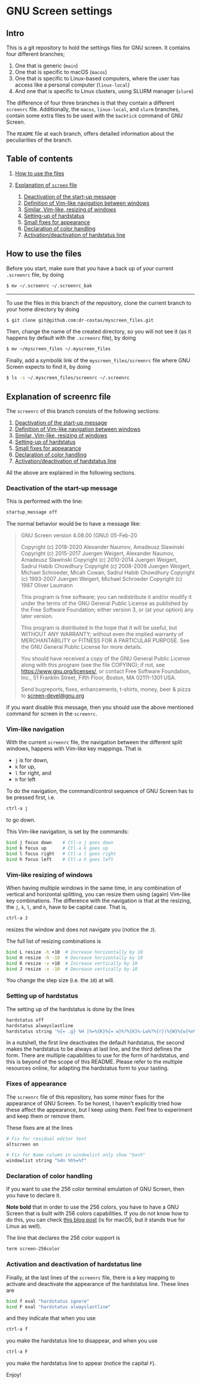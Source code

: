# GNU Screen settings

## Intro

This is a git repository to hold the settings files for GNU screen. It contains four different branches; 

  1. One that is generic (`main`)
  2. One that is specific to macOS (`macos`)
  3. One that is specific to Linux-based computers, where the user has access like a personal computer (`linux-local`)
  4. And one that is specific to Linux clusters, using SLURM manager (`slurm`)

The difference of four three branches is that they contain a different `screenrc` file. Additionally,
the `macos`, `linux-local`, and `slurm` branches, contain some extra files to be used with the `backtick` command of
GNU Screen. 

The `README` file at each branch, offers detailed information about the peculiarities of the branch. 

## Table of contents

1. [How to use the files](#how-to-use-the-files)
2. [Explanation of `screen` file](#explanation-of-screenrc-file)

    1. [Deactivation of the start-up message](#deactivation-of-the-start-up-message)
    2. [Definition of Vim-like navigation between windows](#vim-like-navigation)
    3. [Similar, Vim-like, resizing of windows](#vim-like-resizing-of-windows)
    4. [Setting-up of hardstatus](#setting-up-of-hardstatus)
    5. [Small fixes for appearance](#fixes-of-appearance)
    6. [Declaration of color handling](#declaration-of-color-handling)
    7. [Activation/deactivation of hardstatus line](#activation-and-deactivation-of-hardstatus-line)


## How to use the files

Before you start, make sure that you have a back up of your current `.screenrc` file, by doing

```bash
$ mv ~/.screenrc ~/.screenrc_bak
```

----

To use the files in this branch of the repository, clone the current branch to your home directory by
doing

```bash
$ git clone git@github.com:dr-costas/myscreen_files.git
```

Then, change the name of the created directory, so you will not see it (as it happens by default with
the `.screenrc` file), by doing

```bash
$ mv ~/myscreen_files ~/.myscreen_files
```

Finally, add a symbolik link of the `myscreen_files/screenrc` file where GNU Screen expects to find it,
by doing

```bash
$ ls -s ~/.myscreen_files/screenrc ~/.screenrc
```

## Explanation of screenrc file

The `screenrc` of this branch consists of the following sections: 

  1. [Deactivation of the start-up message](#deactivation-of-the-start-up-message)
  2. [Definition of Vim-like navigation between windows](#vim-like-navigation)
  3. [Similar, Vim-like, resizing of windows](#vim-like-resizing-of-windows)
  4. [Setting-up of hardstatus](#setting-up-of-hardstatus)
  5. [Small fixes for appearance](#fixes-of-appearance)
  6. [Declaration of color handling](#declaration-of-color-handling)
  7. [Activation/deactivation of hardstatus line](#activation-and-deactivation-of-hardstatus-line)

All the above are explained in the following sections. 

### Deactivation of the start-up message

This is performed with the line: 

```bash
startup_message off
```

The normal behavior would be to have a message like: 

>GNU Screen version 4.08.00 (GNU) 05-Feb-20
>
>Copyright (c) 2018-2020 Alexander Naumov, Amadeusz Slawinski
>Copyright (c) 2015-2017 Juergen Weigert, Alexander Naumov, Amadeusz Slawinski
>Copyright (c) 2010-2014 Juergen Weigert, Sadrul Habib Chowdhury
>Copyright (c) 2008-2009 Juergen Weigert, Michael Schroeder, Micah Cowan, Sadrul Habib Chowdhury
>Copyright (c) 1993-2007 Juergen Weigert, Michael Schroeder
>Copyright (c) 1987 Oliver Laumann
>
>This program is free software; you can redistribute it and/or modify it under the terms of the
>GNU General Public License as published by the Free Software Foundation; either version 3, or
>(at your option) any later version.
>
>This program is distributed in the hope that it will be useful, but WITHOUT ANY WARRANTY; without
>even the implied warranty of MERCHANTABILITY or FITNESS FOR A PARTICULAR PURPOSE. See the GNU
>General Public License for more details.
>
>You should have received a copy of the GNU General Public License along with this program (see
>the file COPYING); if not, see https://www.gnu.org/licenses/, or contact Free Software Foundation,
>Inc., 51 Franklin Street, Fifth Floor, Boston, MA  02111-1301  USA.
>
>Send bugreports, fixes, enhancements, t-shirts, money, beer & pizza to screen-devel@gnu.org
>

If you want disable this message, then you should use the above mentioned command for screen in
the `screenrc`. 

### Vim-like navigation

With the current `screenrc` file, the navigation between the different split windows, happens with
Vim-like key mappings. That is

  * `j` is for down,
  * `k` for up,
  * `l` for right, and
  * `h` for left

To do the navigation, the command/control sequence of GNU Screen has to be pressed first, i.e.

```bash
ctrl-a j
```

to go down. 

This Vim-like navigation, is set by the commands: 

```bash
bind j focus down    # Ctl-a j goes down
bind k focus up      # Ctl-a k goes up
bind l focus right   # Ctl-a l goes right
bind h focus left    # Ctl-a h goes left
```

### Vim-like resizing of windows

When having multiple windows in the same time, in any combination of vertical and horizontal
splitting, you can resize them using (again) Vim-like key combinations. The difference with
the navigation is that at the resizing, the `j`, `k`, `l`, and `h`, have to be capital case.
That is, 

```bash
ctrl-a J
```

resizes the window and does not navigate you (notice the `J`). 

The full list of resizing combinations is

```bash
bind L resize -h +10  # Increase horizontally by 10
bind H resize -h -10  # Decrease horizontally by 10
bind K resize -v +10  # Increase vertically by 10
bind J resize -v -10  # Decrease vertically by 10
```
You change the step size (i.e. the `10`) at will. 

### Setting up of hardstatus

The setting up of the hardstatus is done by the lines

```bash
hardstatus off
hardstatus alwayslastline
hardstatus string '%{= .g} %H |%=%{K}%{= w}%?%{K}%-Lw%?%{r}(%{W}%{w}%n%{w}*%f%t%?(%u)%?%{r})%{w}%?%{K}%+Lw%?%= %{g}|%{B} %1` %{g}|%{B} %m-%d  %{W}%c %{g} '
```

In a nutshell, the first line deactivates the default hardstatus, the second makes the hardstatus
to be always at last line, and the third defines the form. There are multiple capabilities to use
for the form of hardstatus, and this is beyond of the scope of this README. Please refer to the
multiple resources online, for adapting the hardstatus form to your tasting. 

### Fixes of appearance

The `screenrc` file of this repository, has some minor fixes for the appearance of GNU Screen. To
be honest, I haven't explicitly tried how these affect the appearance, but I keep using them. Feel
free to experiment and keep them or remove them. 

These fixes are at the lines

```bash
# Fix for residual editor text
altscreen on

# Fix for Name column in windowlist only show "bash"
windowlist string "%4n %h%=%f"
```

### Declaration of color handling

If you want to use the 256 color terminal emulation of GNU Screen, then you have to declare it.

**Note bold** that in order to use the 256 colors, you have to have a GNU Screen that is built with
256 colors capabilities. If you do not know how to do this, you can check
[this blog post](https://kdrossos.net/blog/14/) (is for macOS, but it stands true for Linux as
well). 

The line that declares the 256 color support is

```bash
term screen-256color
```

### Activation and deactivation of hardstatus line

Finally, at the last lines of the `screenrc` file, there is a key mapping to activate and
deactivate the appearance of the hardstatus line. These lines are

```bash
bind f eval "hardstatus ignore"
bind F eval "hardstatus alwayslastline"
```

and they indicate that when you use 

```bash
ctrl-a f
```

you make the hardstatus line to disappear, and when you use

```bash
ctrl-a F
```

you make the hardstatus line to appear (notice the capital `F`).

Enjoy!
